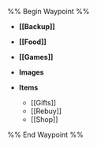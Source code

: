 
%% Begin Waypoint %%
- **[[Backup]]**
- **[[Food]]**
- **[[Games]]**
- **Images**

- **Items**
	- [[Gifts]]
	- [[Rebuy]]
	- [[Shop]]

%% End Waypoint %%
